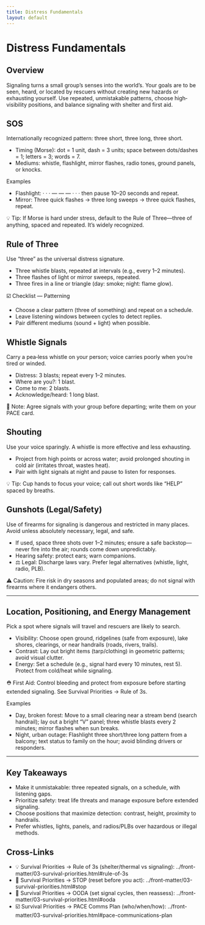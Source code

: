 ```yaml
---
title: Distress Fundamentals
layout: default
---
```


# Distress Fundamentals

## Overview
Signaling turns a small group’s senses into the world’s. Your goals are to be seen, heard, or located by rescuers without creating new hazards or exhausting yourself. Use repeated, unmistakable patterns, choose high‐visibility positions, and balance signaling with shelter and first aid.

## SOS
Internationally recognized pattern: three short, three long, three short.

- Timing (Morse): dot = 1 unit, dash = 3 units; space between dots/dashes = 1; letters = 3; words = 7.
- Mediums: whistle, flashlight, mirror flashes, radio tones, ground panels, or knocks.

Examples
- Flashlight: · · · — — — · · · then pause 10–20 seconds and repeat.
- Mirror: Three quick flashes → three long sweeps → three quick flashes, repeat.

💡 Tip: If Morse is hard under stress, default to the Rule of Three—three of anything, spaced and repeated. It’s widely recognized.

## Rule of Three
Use “three” as the universal distress signature.

- Three whistle blasts, repeated at intervals (e.g., every 1–2 minutes).
- Three flashes of light or mirror sweeps, repeated.
- Three fires in a line or triangle (day: smoke; night: flame glow).

☑️ Checklist — Patterning
- Choose a clear pattern (three of something) and repeat on a schedule.
- Leave listening windows between cycles to detect replies.
- Pair different mediums (sound + light) when possible.

## Whistle Signals
Carry a pea‑less whistle on your person; voice carries poorly when you’re tired or winded.

- Distress: 3 blasts; repeat every 1–2 minutes.
- Where are you?: 1 blast.
- Come to me: 2 blasts.
- Acknowledge/heard: 1 long blast.

📝 Note: Agree signals with your group before departing; write them on your PACE card.

## Shouting
Use your voice sparingly. A whistle is more effective and less exhausting.

- Project from high points or across water; avoid prolonged shouting in cold air (irritates throat, wastes heat).
- Pair with light signals at night and pause to listen for responses.

💡 Tip: Cup hands to focus your voice; call out short words like “HELP” spaced by breaths.

## Gunshots (Legal/Safety)
Use of firearms for signaling is dangerous and restricted in many places. Avoid unless absolutely necessary, legal, and safe.

- If used, space three shots over 1–2 minutes; ensure a safe backstop—never fire into the air; rounds come down unpredictably.
- Hearing safety: protect ears; warn companions.
- ⚖️ Legal: Discharge laws vary. Prefer legal alternatives (whistle, light, radio, PLB).

⚠️ Caution: Fire risk in dry seasons and populated areas; do not signal with firearms where it endangers others.

---

## Location, Positioning, and Energy Management
Pick a spot where signals will travel and rescuers are likely to search.

- Visibility: Choose open ground, ridgelines (safe from exposure), lake shores, clearings, or near handrails (roads, rivers, trails).
- Contrast: Lay out bright items (tarp/clothing) in geometric patterns; avoid visual clutter.
- Energy: Set a schedule (e.g., signal hard every 10 minutes, rest 5). Protect from cold/heat while signaling.

⛑️ First Aid: Control bleeding and protect from exposure before starting extended signaling. See Survival Priorities → Rule of 3s.

Examples
- Day, broken forest: Move to a small clearing near a stream bend (search handrail); lay out a bright “V” panel; three whistle blasts every 2 minutes; mirror flashes when sun breaks.
- Night, urban outage: Flashlight three short/three long pattern from a balcony; text status to family on the hour; avoid blinding drivers or responders.

---

## Key Takeaways
- Make it unmistakable: three repeated signals, on a schedule, with listening gaps.
- Prioritize safety: treat life threats and manage exposure before extended signaling.
- Choose positions that maximize detection: contrast, height, proximity to handrails.
- Prefer whistles, lights, panels, and radios/PLBs over hazardous or illegal methods.

## Cross-Links
- 💡 Survival Priorities → Rule of 3s (shelter/thermal vs signaling): ../front-matter/03-survival-priorities.html#rule-of-3s
- 📝 Survival Priorities → STOP (reset before you act): ../front-matter/03-survival-priorities.html#stop
- 📝 Survival Priorities → OODA (set signal cycles, then reassess): ../front-matter/03-survival-priorities.html#ooda
- ☑️ Survival Priorities → PACE Comms Plan (who/when/how): ../front-matter/03-survival-priorities.html#pace-communications-plan
